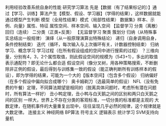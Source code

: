 利用经验改善系统自身的性能
研究学习算法
先是【数据（有了结果标记的）】通过【学习、训练】算法产生【模型、假设、学习器】（学得的结果），这样数据就能通过模型产生判断
模型（全局性结果）模式（局部性结果）
数据集》样本、示例、向量》属性、特征
属性空间、样本空间、输入空间
【监督学习
分类（离散）
回归（连续）
二分类（正类+反类）
【无监督学习
聚类	簇划分
归纳（从特殊事实总结出一般规律）
演绎（从一般原理演算出特殊结论）
递归（自身调用自身，条件控制结束）
迭代（循环，每次输入与上次循环有关，计数器控制结束）
归纳学习、概念学习
学习过程（在所有假设组成的空间中进行搜索的过程）
？三维向量，分别有4，3，2个属性取值，则此假设空间的规模为（5*4*3+1），多出的取值表示通配符？即无论什么都合适
假设空间（像分叉树，用各种策略搜索，不断删除非正例的假设，最后得到与训练集一致的假设（能正确判断所有训练样本的假设），即为学得的结果，可能为一个大的【版本空间】（包含多个假设）
归纳偏好（在多个假设中偏向拟合成哪个）
奥卡姆剃刀（选最简单的假设）
NFL（没有免费的午餐）定理，不同算法期望是相同的（脱离具体问题时，考虑所有潜在问题时，所有算法一样好）
丑小鸭定理，丑小鸭与白天鹅之间的区别和两只白天鹅之间的区别 一样大，世界上不存在分类的客观标准，一切分类的标准都是主观的
大数定律，在随机事件的大量重复出现中，往往呈现几乎必然的规律，这个规律就是大数定律。
连接主义	神经网络	BP算法
符号主义	逻辑表示
统计学习	SVM支持向量机
